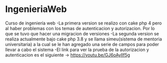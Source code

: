 # IngenieriaWeb
Curso de ingeniería web
-La primera version se realizo con cake php 4 pero al haber problemas con los temas de autenticacion y autorizacion. Por lo que se tuvo que hacer una migracion de versiones
-La segunda version se realiza actualmente bajo cake php 3.8 y se llama simeu(sistema de mentoria universitaria) a la cual se le han agregado una serie de campos para poder llevar a cabo el sistema
-El link para ver la prueba de la autorizacion y autenticacion es el siguiente -> https://youtu.be/GJ6oAyllf5g 
